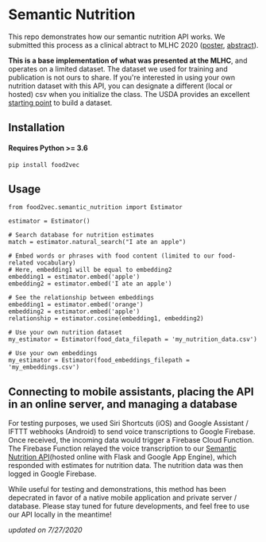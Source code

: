 # Semantic Nutrition
This repo demonstrates how our semantic nutrition API works. We submitted this process as a clinical abtract to MLHC 2020 ([poster](https://github.com/Big-Ideas-Lab/food2vec/blob/7da6dcd3493f4a6b2efda8567b388266d93194aa/Poster_Semantic_Nutrition.pdf), [abstract](https://github.com/Big-Ideas-Lab/food2vec/blob/2b4c4ef5584b33349be03b3cb198a7b84b3230c7/Abstract_Semantic_Nutrition.pdf)). 

**This is a base implementation of what was presented at the MLHC**, and operates on a limited dataset. The dataset we used for training and publication is not ours to share. If you're interested in using your own nutrition dataset with this API, you can designate a different (local or hosted) csv when you initialize the class. The USDA provides an excellent [starting point](https://fdc.nal.usda.gov) to build a dataset.

## Installation
#### Requires Python >= 3.6
```
pip install food2vec
```

## Usage

```
from food2vec.semantic_nutrition import Estimator

estimator = Estimator() 

# Search database for nutrition estimates
match = estimator.natural_search("I ate an apple") 

# Embed words or phrases with food content (limited to our food-related vocabulary)
# Here, embedding1 will be equal to embedding2
embedding1 = estimator.embed('apple')
embedding2 = estimator.embed('I ate an apple')

# See the relationship between embeddings
embedding1 = estimator.embed('orange')
embedding2 = estimator.embed('apple')
relationship = estimator.cosine(embedding1, embedding2)

# Use your own nutrition dataset
my_estimator = Estimator(food_data_filepath = 'my_nutrition_data.csv')

# Use your own embeddings
my_estimator = Estimator(food_embeddings_filepath = 'my_embeddings.csv')
```

## Connecting to mobile assistants, placing the API in an online server, and managing a database

For testing purposes, we used Siri Shortcuts (iOS) and Google Assistant / IFTTT webhooks (Android) to send voice transcriptions to Google Firebase. Once received, the incoming data would trigger a Firebase Cloud Function. The Firebase Function relayed the voice transcription to our [Semantic Nutrition API](semantic.py)(hosted online with Flask and Google App Engine), which responded with estimates for nutrition data. The nutrition data was then logged in Google Firebase.

While useful for testing and demonstrations, this method has been depecrated in favor of a native mobile application and private server / database. Please stay tuned for future developments, and feel free to use our API locally in the meantime!

*updated on 7/27/2020*
